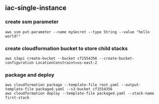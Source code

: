 ## iac-single-instance

### create ssm parameter
```
aws ssm put-parameter --name mySecret --type String --value "hello world!"
```
### create cloudformation bucket to store child stacks
```
aws s3api create-bucket --bucket cf1554356 --create-bucket-configuration LocationConstraint=us-east-2
```
### package and deploy
```
aws cloudformation package --template-file root.yaml --output-template-file packaged.yaml --s3-bucket cf1554356
aws cloudformation deploy --template-file packaged.yaml --stack-name first-stack
```
